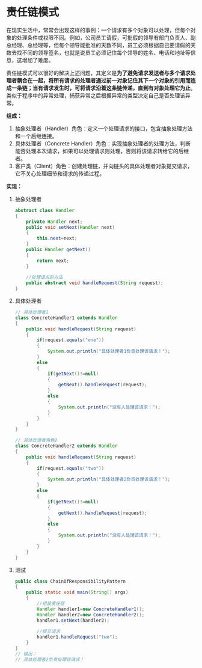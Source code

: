 # 责任链模式

在现实生活中，常常会出现这样的事例：一个请求有多个对象可以处理，但每个对象的处理条件或权限不同。例如，公司员工请假，可批假的领导有部门负责人、副总经理、总经理等，但每个领导能批准的天数不同，员工必须根据自己要请假的天数去找不同的领导签名，也就是说员工必须记住每个领导的姓名、电话和地址等信息，这增加了难度。

责任链模式可以很好的解决上述问题，其定义是**为了避免请求发送者与多个请求处理者耦合在一起，将所有请求的处理者通过前一对象记住其下一个对象的引用而连成一条链；当有请求发生时，可将请求沿着这条链传递，直到有对象处理它为止**。类似于程序中的异常处理，捕获异常之后根据异常的类型决定自己是否处理该异常。

**组成：**

1. 抽象处理者（Handler）角色：定义一个处理请求的接口，包含抽象处理方法和一个后继连接。
2. 具体处理者（Concrete Handler）角色：实现抽象处理者的处理方法，判断能否处理本次请求，如果可以处理请求则处理，否则将该请求转给它的后继者。
3. 客户类（Client）角色：创建处理链，并向链头的具体处理者对象提交请求，它不关心处理细节和请求的传递过程。

**实现：**

1. 抽象处理者

   ```java
   abstract class Handler
   {
       private Handler next;
       public void setNext(Handler next)
       {
           this.next=next; 
       }
       public Handler getNext()
       { 
           return next; 
       }
       
       //处理请求的方法
       public abstract void handleRequest(String request);       
   }
   ```

2. 具体处理者

   ```java
   // 具体处理者1
   class ConcreteHandler1 extends Handler
   {
       public void handleRequest(String request)
       {
           if(request.equals("one")) 
           {
               System.out.println("具体处理者1负责处理该请求！");       
           }
           else
           {
               if(getNext()!=null) 
               {
                   getNext().handleRequest(request);             
               }
               else
               {
                   System.out.println("没有人处理该请求！");
               }
           } 
       } 
   }
   ```

   ```java
   // 具体处理者角色2
   class ConcreteHandler2 extends Handler
   {
       public void handleRequest(String request)
       {
           if(request.equals("two")) 
           {
               System.out.println("具体处理者2负责处理该请求！");       
           }
           else
           {
               if(getNext()!=null) 
               {
                   getNext().handleRequest(request);             
               }
               else
               {
                   System.out.println("没有人处理该请求！");
               }
           } 
       }
   }
   ```

3. 测试

   ```java
   public class ChainOfResponsibilityPattern
   {
       public static void main(String[] args)
       {
           //组装责任链 
           Handler handler1=new ConcreteHandler1(); 
           Handler handler2=new ConcreteHandler2(); 
           handler1.setNext(handler2); 
           
           //提交请求 
           handler1.handleRequest("two");
       }
   }
   // 输出：
   // 具体处理者2负责处理该请求！
   ```

   